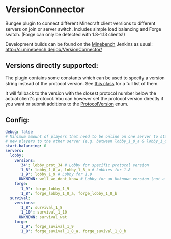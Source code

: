 # VersionConnector
Bungee plugin to connect different Minecraft client versions to different servers on join or server switch. Includes simple load balancing and Forge switch. (Forge can only be detected with 1.8-1.13 clients!)

Development builds can be found on the [Minebench](https://www.minebench.de) Jenkins as usual: http://ci.minebench.de/job/VersionConnector/

## Versions directly supported:

The plugin contains some constants which can be used to specify a version string instead of the protocol version. See [this class](https://github.com/Minebench/VersionConnector/blob/master/src/main/java/de/themoep/versionconnector/ProtocolVersion.java) for a full list of them.

It will fallback to the version with the closest protocol number below the actual client's protocol. You can however set the protocol version directly if you want or submit additions to the [ProtocolVersion](https://github.com/Minebench/VersionConnector/blob/master/src/main/java/de/themoep/versionconnector/ProtocolVersion.java) enum.

## Config:

``` yaml
debug: false
# Minimum amount of players that need to be online on one server to start balancing
# new players to the other server (e.g. between lobby_1_8_a & lobby_1_8_b)
start-balancing: 0
servers:
  lobby:
    versions:
      '34': lobby_prot_34 # Lobby for specific protocol version
      '1_8': lobby_1_8_a, lobby_1_8_b # Lobbies for 1.8
      '1_9': lobby_1_9 # Lobby for 1.9
      UNKNOWN: well_we_dont_know # Lobby for an Unknown version (not a fallback if no config for version was found!)
    forge:
      '1_9': forge_lobby_1_9
      '1_8': forge_lobby_1_8_a, forge_lobby_1_8_b
  survival:
    versions:
      '1_8': survival_1_8
      '1_10': survival_1_10
      UNKNOWN: survival_wat
    forge:
      '1_9': forge_suvival_1_9
      '1_8': forge_suvival_1_8_a, forge_suvival_1_8_b
```
